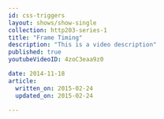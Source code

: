 ```yaml
---
id: css-triggers
layout: shows/show-single
collection: http203-series-1
title: "Frame Timing"
description: "This is a video description"
published: true
youtubeVideoID: 4zoC3eaa9z0

date: 2014-11-18
article:
  written_on: 2015-02-24
  updated_on: 2015-02-24

---
```

